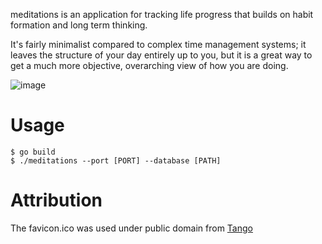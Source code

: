 meditations is an application for tracking life progress that builds on habit formation and long term thinking.

It's fairly minimalist compared to complex time management systems; it leaves the structure of your day entirely up to
you, but it is a great way to get a much more objective, overarching view of how you are doing.

![image](http://ioddly.com/images/meditations.png)

# Usage

    $ go build
    $ ./meditations --port [PORT] --database [PATH]

# Attribution

The favicon.ico was used under public domain from [Tango](http://tango.freedesktop.org)
